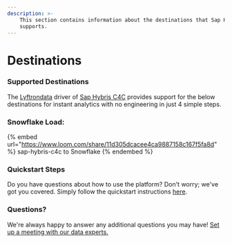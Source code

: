 ```yaml
---
description: >-
    This section contains information about the destinations that Sap Hybris C4C
    supports.
---
```


# Destinations

### Supported Destinations

The [Lyftrondata](https://www.lyftrondata.com/) driver of [Sap Hybris C4C](https://www.lyftrondata.com/integration/sap-hybris-c4c/) provides support for the below destinations for instant analytics with no engineering in just 4 simple steps.

### Snowflake Load:

{% embed url="https://www.loom.com/share/11d305dcacee4ca9887158c167f5fa8d" %}
sap-hybris-c4c to Snowflake
{% endembed %}

### Quickstart Steps

Do you have questions about how to use the platform? Don't worry; we've got you covered. Simply follow the quickstart instructions [here](../../../quickstart-steps.md).

### Questions? <a href="#questions" id="questions"></a>

We're always happy to answer any additional questions you may have! [Set up a meeting with our data experts.](https://www.lyftrondata.com/book-a-meeting/)
